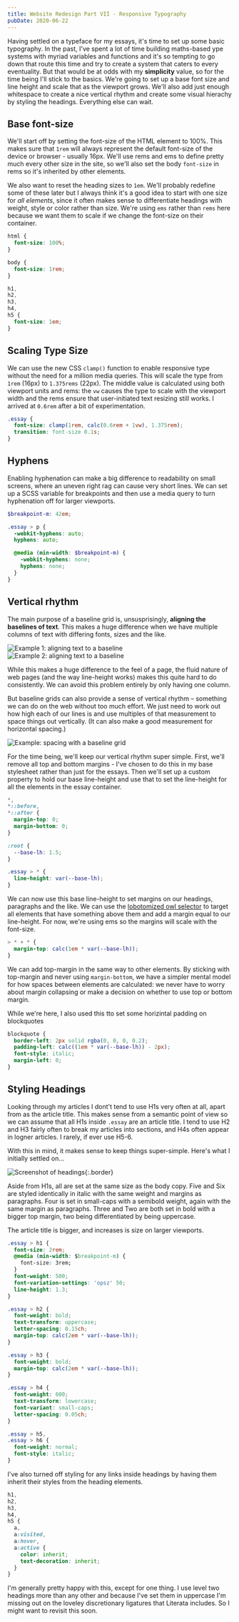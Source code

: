 ```yaml
---
title: Website Redesign Part VII - Responsive Typography
pubDate: 2020-06-22
---
```


Having settled on a typeface for my essays, it's time to set up some basic typography. In the past, I've spent a lot of time building maths-based ype systems with myriad variables and functions and it's so tempting to go down that route this time and try to create a system that caters to every eventuality. But that would be at odds with my **simplicity** value, so for the time being I'll stick to the basics. We're going to set up a base font size and line height and scale that as the viewport grows. We'll also add just enough whitespace to create a nice vertical rhythm and create some visual hierachy by styling the headings. Everything else can wait.

## Base font-size

We'll start off by setting the font-size of the HTML element to 100%. This makes sure that `1rem` will always represent the default font-size of the device or browser - usually 16px. We'll use rems and ems to define pretty much every other size in the site, so we'll also set the body `font-size` in rems so it's inherited by other elements.

We also want to reset the heading sizes to `1em`. We'll probably redefine some of these later but I always think it's a good idea to start with one size for _all elements_, since it often makes sense to differentiate headings with weight, style or color rather than size. We're using `ems` rather than `rems` here because we want them to scale if we change the font-size on their container.

```css
html {
  font-size: 100%;
}

body {
  font-size: 1rem;
}

h1,
h2,
h3,
h4,
h5 {
  font-size: 1em;
}
```

## Scaling Type Size

We can use the new CSS `clamp()` function to enable responsive type without the need for a million media queries. This will scale the type from `1rem` (16px) to `1.375rems` (22px). The middle value is calculated using both viewport units and rems: the `vw` causes the type to scale with the viewport width and the rems ensure that user-initiated text resizing still works. I arrived at `0.6rem` after a bit of experimentation.

```css
.essay {
  font-size: clamp(1rem, calc(0.6rem + 1vw), 1.375rem);
  transition: font-size 0.1s;
}
```

## Hyphens

Enabling hyphenation can make a big difference to readability on small screens, where an uneven right rag can cause very short lines. We can set up a SCSS variable for breakpoints and then use a media query to turn hyphenation off for larger viewports.

```scss
$breakpoint-m: 42em;

.essay > p {
  -webkit-hyphens: auto;
  hyphens: auto;

  @media (min-width: $breakpoint-m) {
    -webkit-hyphens: none;
    hyphens: none;
  }
}
```

## Vertical rhythm

The main purpose of a baseline grid is, unsusprisingly, **aligning the baselines of text**. This makes a huge difference when we have multiple columns of text with differing fonts, sizes and the like.

![Example 1: aligning text to a baseline ](/uploads/2020-06-21-baseline1.png)
![Example 2: aligning text to a baseline ](/uploads/2020-06-21-baseline2.png)

While this makes a huge difference to the feel of a page, the fluid nature of web pages (and the way line-height works) makes this quite hard to do consistently. We can avoid this problem entirely by only having one column.

But baseline grids can also provide a sense of vertical rhythm – something we can do on the web without too much effort. We just need to work out how high each of our lines is and use multiples of that measurement to space things out vertically. (It can also make a good measurement for horizontal spacing.)

![Example: spacing with a baseline grid](/uploads/2020-06-21-baseline-margins.png)

For the time being, we'll keep our vertical rhythm super simple. First, we'll remove all top and bottom margins - I've chosen to do this in my base stylesheet rather than just for the essays. Then we'll set up a custom property to hold our base line-height and use that to set the line-height for all the elements in the essay container.

```css
*,
*::before,
*::after {
  margin-top: 0;
  margin-bottom: 0;
}

:root {
  --base-lh: 1.5;
}

.essay > * {
  line-height: var(--base-lh);
}
```

We can now use this base line-height to set margins on our headings, paragraphs and the like. We can use the [lobotomized owl selector](https://alistapart.com/article/axiomatic-css-and-lobotomized-owls/) to target all elements that have something above them and add a margin equal to our line-height. For now, we're using ems so the margins will scale with the font-size.

```css
> * + * {
  margin-top: calc(1em * var(--base-lh));
}
```

We can add top-margin in the same way to other elements. By sticking with top-margin and never using `margin-bottom`, we have a simpler mental model for how spaces between elements are calculated: we never have to worry about margin collapsing or make a decision on whether to use top or bottom margin.

While we're here, I also used this tto set some horizintal padding on blockquotes

```css
blockquote {
  border-left: 2px solid rgba(0, 0, 0, 0.2);
  padding-left: calc((1em * var(--base-lh)) - 2px);
  font-style: italic;
  margin-left: 0;
}
```

## Styling Headings

Looking through my articles I dont't tend to use H1s very often at all, apart from as the article title. This makes sense from a semantic point of view so we can assume that all H1s inside `.essay` are an article title. I tend to use H2 and H3 fairly often to break my articles into sections, and H4s often appear in logner articles. I rarely, if ever use H5-6.

With this in mind, it makes sense to keep things super-simple. Here's what I initially settled on...

![Screenshot of headings](/uploads/2020-06-22-heading-type.png){:.border}

Aside from H1s, all are set at the same size as the body copy. Five and Six are styled identically in italic with the same weight and margins as paragraphs. Four is set in small-caps with a semibold weight, again with the same margin as paragraphs. Three and Two are both set in bold with a bigger top margin, two being differentiated by being uppercase.

The article title is bigger, and increases is size on larger viewports.

```css
.essay > h1 {
  font-size: 2rem;
  @media (min-width: $breakpoint-m) {
    font-size: 3rem;
  }
  font-weight: 500;
  font-variation-settings: 'opsz' 50;
  line-height: 1.3;
}

.essay > h2 {
  font-weight: bold;
  text-transform: uppercase;
  letter-spacing: 0.15ch;
  margin-top: calc(2em * var(--base-lh));
}

.essay > h3 {
  font-weight: bold;
  margin-top: calc(2em * var(--base-lh));
}

.essay > h4 {
  font-weight: 600;
  text-transform: lowercase;
  font-variant: small-caps;
  letter-spacing: 0.05ch;
}

.essay > h5,
.essay > h6 {
  font-weight: normal;
  font-style: italic;
}
```

I've also turned off styling for any links inside headings by having them inherit their styles from the heading elements.

```scss
h1,
h2,
h3,
h4,
h5 {
  a,
  a:visited,
  a:hover,
  a:active {
    color: inherit;
    text-decoration: inherit;
  }
}
```

I'm generally pretty happy with this, except for one thing. I use level two headings more than any other and because I've set them in uppercase I'm missing out on the loveley discretionary ligatures that Literata includes. So I might want to revisit this soon.
